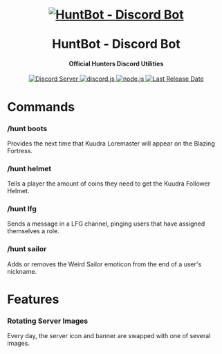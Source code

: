 <h1 align="center">
    <a href="https://github.com/WeslayCodes/HuntBot"><img src="https://github.com/WeslayCodes/BoarBot/assets/60010287/ec7b2217-486c-44e5-b6a1-8814bcef9822" alt="HuntBot - Discord Bot"></a>
    <br><br>
    HuntBot - Discord Bot
    <br>
</h1>
<h4 align="center">Official Hunters Discord Utilities</h4>

<p align="center">
    <a href="https://discord.gg/tvb55qGnFU">
        <img src="https://discord.com/api/guilds/996884296860172469/widget.png" alt="Discord Server">
    </a>
    <a href="https://github.com/discord-jda/JDA">
        <img src="https://img.shields.io/badge/discord-jda-purple.svg" alt="discord.js">
    </a>
    <a href="https://maven.apache.org/">
        <img src="https://img.shields.io/badge/apache-maven-orange.svg" alt="node.js">
    </a>
    <a href="https://github.com/WeslayCodes/HuntBot">
        <img src="https://img.shields.io/github/last-commit/WeslayCodes/HuntBot/main?logo=github&label=last%20release" alt="Last Release Date">
    </a>
</p>

# Commands

### /hunt boots
Provides the next time that Kuudra Loremaster will appear on the Blazing Fortress.

### /hunt helmet
Tells a player the amount of coins they need to get the Kuudra Follower Helmet.

### /hunt lfg
Sends a message in a LFG channel, pinging users that have assigned themselves a role.

### /hunt sailor
Adds or removes the Weird Sailor emoticon from the end of a user's nickname.

# Features

### Rotating Server Images
Every day, the server icon and banner are swapped with one of several images.
